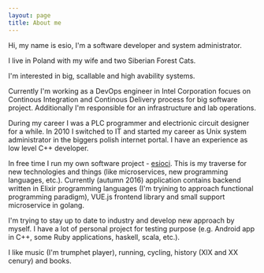```yaml
---
layout: page
title: About me
---
```


Hi, my name is esio, I'm a software developer and system administrator.

I live in Poland with my wife and two Siberian Forest Cats.

I'm interested in big, scallable and high avability systems.

Currently I'm working as a DevOps engineer in Intel Corporation focues on Continous Integration and Continous Delivery process for big software project.
Additionally I'm responsible for an infrastructure and lab operations.

During my career I was a PLC programmer and electrionic circuit designer for a while. In 2010 I switched to IT and started my career as Unix system administrator in the biggers polish internet portal. I have an experience as low level C++ developer.

In free time I run my own software project - <a href="esioci.github.io">esioci</a>. This is my traverse for new technologies and things (like microservices, new programming languages, etc.). 
Currently (autumn 2016) application contains backend written in Elixir programming languages (I'm tryining to approach functional programming paradigm), VUE.js frontend library and small support microservice in golang.

I'm trying to stay up to date to industry and develop new approach by myself. I have a lot of personal project for testing purpose (e.g. Android app in C++, some Ruby applications, haskell, scala, etc.).

I like music (I'm trumphet player), running, cycling, history (XIX and XX cenury) and books.